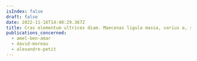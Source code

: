 ```yaml
---
isIndex: false
draft: false
date: 2022-11-16T14:40:29.367Z
title: Cras elementum ultrices diam. Maecenas ligula massa, varius a, semper congue, euismod non, mi.
publications_concerned:
  - amel-ben-amar
  - david-moreau
  - alexandre-petit
---
```

